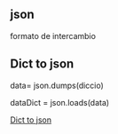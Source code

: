 ## json

formato de intercambio

## Dict to json

data= json.dumps(diccio)

dataDict = json.loads(data)


[Dict to json](https://appdividend.com/2019/04/15/how-to-convert-python-dictionary-to-json-tutorial-with-example/)


